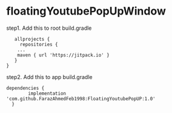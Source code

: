 # floatingYoutubePopUpWindow



step1. Add this to root build.gradle

       allprojects {
         repositories {
		...
		maven { url 'https://jitpack.io' }
	   }
	}
	

step2. Add this to app build.gradle

    dependencies {
	        implementation 'com.github.FarazAhmedFeb1998:FloatingYoutubePopUP:1.0'
	  }
	  
	  
	  
	  

